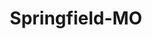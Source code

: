 ---
title: Springfield-MO
slug: springfield-mo
f_state:
- cms/state/missouri.md
f_locations:
- cms/payday-loan/abc-cash-advance-785.md
- cms/payday-loan/advance-america-2011.md
- cms/payday-loan/advance-america-2015.md
- cms/payday-loan/advance-america-2016.md
- cms/payday-loan/american-check-casher-4184.md
- cms/payday-loan/american-check-casher-4185.md
- cms/payday-loan/american-check-casher-4186.md
- cms/payday-loan/american-check-casher-4199.md
- cms/payday-loan/cash-advance-6453.md
- cms/payday-loan/cash-choice-6769.md
- cms/payday-loan/cash-choice-6770.md
- cms/payday-loan/cash-country-usa-6952.md
- cms/payday-loan/cash-express-inc-7441.md
- cms/payday-loan/cash-express-inc-7442.md
- cms/payday-loan/check-go-9867.md
- cms/payday-loan/check-go-9870.md
- cms/payday-loan/check-into-cash-12182.md
- cms/payday-loan/check-into-cash-12198.md
- cms/payday-loan/check-into-cash-12199.md
- cms/payday-loan/check-into-cash-12200.md
- cms/payday-loan/check-into-cash-12201.md
- cms/payday-loan/check-into-cash-12202.md
- cms/payday-loan/check-into-cash-12203.md
- cms/payday-loan/check-into-cash-12204.md
- cms/payday-loan/check-into-cash-12205.md
- cms/payday-loan/check-into-cash-of-missouri-13458.md
- cms/payday-loan/check-into-cash-of-missouri-13485.md
- cms/payday-loan/check-into-cash-of-missouri-13486.md
- cms/payday-loan/check-into-cash-of-missouri-13487.md
- cms/payday-loan/check-into-cash-of-missouri-13488.md
- cms/payday-loan/checkrite-14438.md
- cms/payday-loan/e-z-pay-systems-16316.md
- cms/payday-loan/ez-money-check-cashing-17332.md
- cms/payday-loan/gold-exchange-19041.md
- cms/payday-loan/hebner-lyndon-19377.md
- cms/payday-loan/midwest-check-recovery-20881.md
- cms/payday-loan/national-cash-advance-22542.md
- cms/payday-loan/national-cash-advance-22546.md
- cms/payday-loan/national-cash-advance-22547.md
- cms/payday-loan/payday-loan-express-23957.md
- cms/payday-loan/paymaster-24177.md
- cms/payday-loan/paymaster-system/gene-taylor-24206.md
- cms/payday-loan/qc-financial-services-inc-24810.md
- cms/payday-loan/quick-cash-24890.md
- cms/payday-loan/quick-cash-inc-25096.md
- cms/payday-loan/quick-cash-inc-25104.md
- cms/payday-loan/quick-cash-inc-25105.md
- cms/payday-loan/quick-cash-inc-25106.md
- cms/payday-loan/quick-cash-inc-25107.md
- cms/payday-loan/quik-cash-25418.md
- cms/payday-loan/quik-cash-25429.md
- cms/payday-loan/quik-cash-25430.md
- cms/payday-loan/steve-greiner-26921.md
updated-on: '2024-05-30T13:41:28.615Z'
created-on: '2024-05-30T13:41:28.615Z'
published-on: '2024-05-30T13:54:32.469Z'
f_city: Springfield
layout: '[city].html'
tags: city
---
